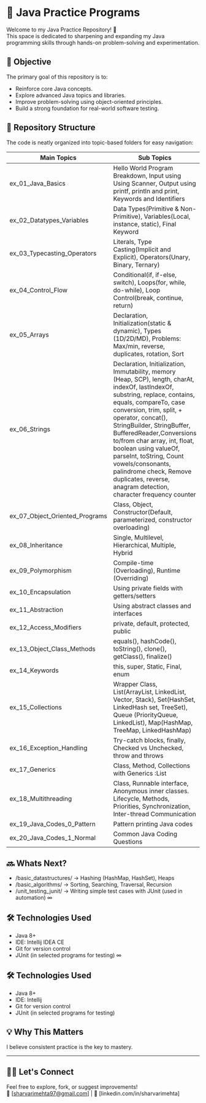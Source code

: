 # 🧠 Java Practice Programs

Welcome to my Java Practice Repository! 🚀  
This space is dedicated to sharpening and expanding my Java programming skills through hands-on problem-solving and experimentation.

## 🎯 Objective

The primary goal of this repository is to:
- Reinforce core Java concepts.
- Explore advanced Java topics and libraries.
- Improve problem-solving using object-oriented principles.
- Build a strong foundation for real-world software testing.

## 📂 Repository Structure

The code is neatly organized into topic-based folders for easy navigation:

| Main Topics                    | Sub Topics                                                                                                                                                                                                                                                                                                                                                                                                                                                         |
|--------------------------------|--------------------------------------------------------------------------------------------------------------------------------------------------------------------------------------------------------------------------------------------------------------------------------------------------------------------------------------------------------------------------------------------------------------------------------------------------------------------|
| ex_01_Java_Basics              | Hello World Program Breakdown, Input using Using Scanner, Output using printf, println and print, Keywords and Identifiers                                                                                                                                                                                                                                                                                                                                         |
| ex_02_Datatypes_Variables      | Data Types(Primitive & Non-Primitive), Variables(Local, instance, static), Final Keyword                                                                                                                                                                                                                                                                                                                                                                           |
| ex_03_Typecasting_Operators    | Literals, Type Casting(Implicit and Explicit), Operators(Unary, Binary, Ternary)                                                                                                                                                                                                                                                                                                                                                                                   |
| ex_04_Control_Flow             | Conditional(if, if-else, switch), Loops(for, while, do-while), Loop Control(break, continue, return)                                                                                                                                                                                                                                                                                                                                                               |
| ex_05_Arrays                   | Declaration, Initialization(static & dynamic), Types (1D/2D/MD), Problems: Max/min, reverse, duplicates, rotation, Sort                                                                                                                                                                                                                                                                                                                                            |
| ex_06_Strings                  | Declaration, Initialization, Immutability, memory (Heap, SCP), length, charAt, indexOf, lastIndexOf, substring, replace, contains, equals, compareTo, case conversion, trim, split, + operator, concat(), StringBuilder, StringBuffer, BufferedReader,Conversions to/from char array, int, float, boolean using valueOf, parseInt, toString, Count vowels/consonants, palindrome check, Remove duplicates, reverse, anagram detection, character frequency counter |
| ex_07_Object_Oriented_Programs | Class, Object, Constructor(Default, parameterized, constructor overloading)                                                                                                                                                                                                                                                                                                                                                                                        |
| ex_08_Inheritance              | Single, Multilevel, Hierarchical, Multiple, Hybrid                                                                                                                                                                                                                                                                                                                                                                                                                 |
| ex_09_Polymorphism             | Compile-time (Overloading), Runtime (Overriding)                                                                                                                                                                                                                                                                                                                                                                                                                   |
| ex_10_Encapsulation            | Using private fields with getters/setters                                                                                                                                                                                                                                                                                                                                                                                                                          |
| ex_11_Abstraction              | Using abstract classes and interfaces                                                                                                                                                                                                                                                                                                                                                                                                                              |
| ex_12_Access_Modifiers         | private, default, protected, public                                                                                                                                                                                                                                                                                                                                                                                                                                |
| ex_13_Object_Class_Methods     | equals(), hashCode(), toString(), clone(), getClass(), finalize()                                                                                                                                                                                                                                                                                                                                                                                                  |
| ex_14_Keywords                 | this, super, Static, Final, enum                                                                                                                                                                                                                                                                                                                                                                                                                                   |
| ex_15_Collections              | Wrapper Class, List(ArrayList, LinkedList, Vector, Stack), Set(HashSet, LinkedHash set, TreeSet), Queue (PriorityQueue, LinkedList), Map(HashMap, TreeMap, LinkedHashMap)                                                                                                                                                                                                                                                                                          |
| ex_16_Exception_Handling       | Try-catch blocks, finally, Checked vs Unchecked, throw and throws                                                                                                                                                                                                                                                                                                                                                                                                  |
| ex_17_Generics                 | Class, Method, Collections with Generics :List<String>                                                                                                                                                                                                                                                                                                                                                                                                             | 
| ex_18_Multithreading           | Class, Runnable interface, Anonymous inner classes. Lifecycle, Methods, Priorities, Synchronization, Inter-thread Communication                                                                                                                                                                                                                                                                                                                                    |
| ex_19_Java_Codes_0_Pattern     | Pattern printing Java codes                                                                                                                                                                                                                                                                                                                                                                                                                                        |
| ex_20_Java_Codes_1_Normal      | Common Java Coding Questions                                                                                                                                                                                                                                                                                                                                                                                                                                       | 

## 🔜 Whats Next? 
- /basic_datastructures/     → Hashing (HashMap, HashSet), Heaps
- /basic_algorithms/         → Sorting, Searching, Traversal, Recursion
- /unit_testing_junit/       → Writing simple test cases with JUnit (used in automation) 
∞

## 🛠 Technologies Used

- Java 8+
- IDE: Intellij IDEA CE
- Git for version control
- JUnit (in selected programs for testing)
∞

## 🛠 Technologies Used

- Java 8+
- IDE: Intellij
- Git for version control
- JUnit (in selected programs for testing)

## 💡 Why This Matters

I believe consistent practice is the key to mastery.

---

## 🙋‍♂️ Let's Connect

Feel free to explore, fork, or suggest improvements!  
📧 [sharvarimehta97@gmail.com] | 💼 [linkedin.com/in/sharvarimehta]
